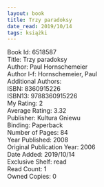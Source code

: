 ```yaml
---
layout: book
title: Trzy paradoksy
date_read: 2019/10/14
tags: książki
---
```


Book Id: 6518587<br />
Title: Trzy paradoksy<br />
Author: Paul Hornschemeier<br />
Author l-f: Hornschemeier, Paul<br />
Additional Authors: <br />
ISBN: 8360915226<br />
ISBN13: 9788360915226<br />
My Rating: 2<br />
Average Rating: 3.32<br />
Publisher: Kultura Gniewu<br />
Binding: Paperback<br />
Number of Pages: 84<br />
Year Published: 2008<br />
Original Publication Year: 2006<br />
Date Added: 2019/10/14<br />
Exclusive Shelf: read<br />
Read Count: 1<br />
Owned Copies: 0<br />


